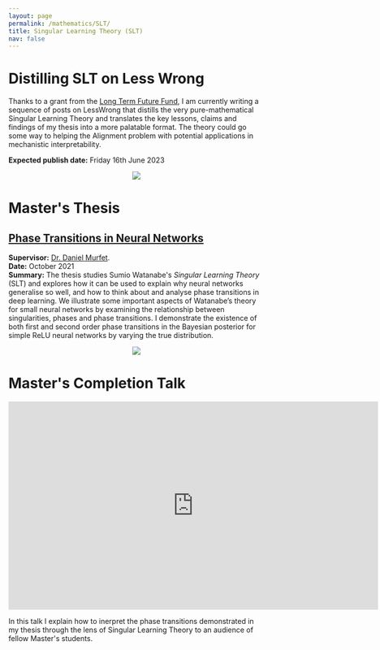 ```yaml
---
layout: page
permalink: /mathematics/SLT/
title: Singular Learning Theory (SLT)
nav: false
---
```


# Distilling SLT on Less Wrong

Thanks to a grant from the [Long Term Future Fund](https://funds.effectivealtruism.org/funds/far-future), I am currently writing a sequence of posts on LessWrong that distills the very pure-mathematical Singular Learning Theory and translates the key lessons, claims and findings of my thesis into a more palatable format. The theory could go some way to helping the Alignment problem with potential applications in mechanistic interpretability. 

**Expected publish date:** Friday 16th June 2023 

<p align="center">
<img src="{{site.baseurl}}/DSLT_imgs/2_animate_K_non_true_param_C=0.1_v2_compress.gif" style="max-width:60%;">
</p>

# Master's Thesis 

## [Phase Transitions in Neural Networks](http://therisingsea.org/notes/MSc-Carroll.pdf) 
**Supervisor:** [Dr. Daniel Murfet](http://therisingsea.org). <br>
**Date:** October 2021 <br>
**Summary:** The thesis studies Sumio Watanabe's _Singular Learning Theory_ (SLT) and explores how it can be used to explain why neural networks generalise so well, and how to think about and analyse phase transitions in deep learning. We illustrate some important aspects of Watanabe’s theory for small neural networks by examining the relationship between singularities, phases and phase transitions. I demonstrate the existence of both first and second order phase transitions in the Bayesian posterior for simple ReLU neural networks by varying the true distribution.

<p align="center">
<img src="{{site.baseurl}}/DSLT_imgs/4_PT1_combined_animate.gif" style="max-width:60%;">
</p>


# Master's Completion Talk 
<iframe width="728" height="410" src="https://www.youtube.com/embed/S-SxM2-7tiY" title="YouTube video player" frameborder="0" allow="accelerometer; autoplay; clipboard-write; encrypted-media; gyroscope; picture-in-picture; web-share" allowfullscreen></iframe>

In this talk I explain how to inerpret the phase transitions demonstrated in my thesis through the lens of Singular Learning Theory to an audience of fellow Master's students. 

